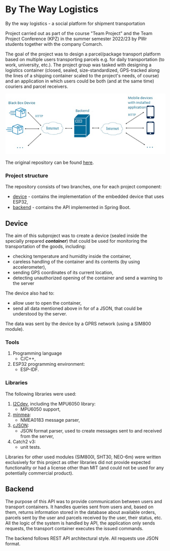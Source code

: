 # By The Way Logistics
By the way logistics - a social platform for shipment transportation

Project carried out as part of the course "Team Project" and the Team Project Conference (KPZ) in the summer semester 2022/23 by PWr students together with the company Comarch.

The goal of the project was to design a parcel/package transport platform based on multiple users transporting parcels e.g. for daily transportation (to work, university, etc.). The project group was tasked with designing a logistics container (closed, sealed, size-standardized, GPS-tracked along the lines of a shipping container scaled to the project's needs, of course) and an application in which users could be both (and at the same time) couriers and parcel receivers.

![Component communication diagram](./resources/comm_diag.jpg)

The original repository can be found [here](https://github.com/dominicus28/BTWL).

### Project structure
The repository consists of two branches, one for each project component:
- [device](https://github.com/3p3v/btwl/tree/device) - contains the implementation of the embedded device that uses ESP32,
- [backend](https://github.com/3p3v/btwl/tree/backend) - contains the API implemented in Spring Boot.

## Device
The aim of this subproject was to create a device (sealed inside the specially prepared ***container***) that could be used for monitoring the transportation of the goods, including:
- checking temperature and humidity inside the container,
- careless handling of the container and its contents (by using accelerometer),
- sending GPS coordinates of its current location,
- detecting unauthorized opening of the container and send a warning to the server

The device also had to:
- allow user to open the container,
- send all data mentioned above in for of a JSON, that could be understood by the server.

The data was sent by the device by a GPRS network (using a SIM800 module).

### Tools
1) Programming language
   - C/C++,
2) ESP32 programming environment:
   - ESP-IDF.

### Libraries
The following libraries were used:
1) [I2Cdev](https://github.com/jrowberg/i2cdevlib), including the MPU6050 library:
   - MPU6050 support,
2) [minmea]([minmea](https://github.com/kosma/minmea)):
   - NMEA0183 message parser,
3) [cJSON](https://github.com/DaveGamble/cJSON):
   - JSON format parser, used to create messages sent to and received from the server,
4) Catch2 v3:
   - unit tests.

Libraries for other used modules (SIM800l, SHT30, NEO-6m) were written exclusively for this project as other libraries did not provide expected functionality or had a license other than MIT (and could not be used for any potentially commercial product).

## Backend
The purpose of this API was to provide communication between users and transport containers. 
It handles queries sent from users and, based on them, returns information stored in the database about available orders, parcels sent by the user and parcels received by the user, their status, etc.
All the logic of the system is handled by API, the application only sends requests, the transport container executes the issued commands. 

The backend follows REST API architectural style.
All requests use JSON format.